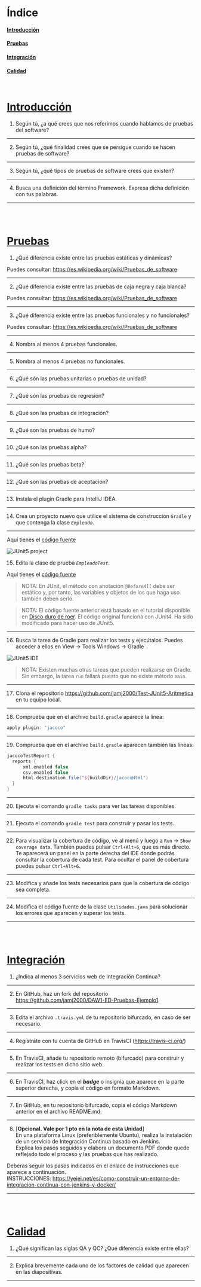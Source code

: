 # Índice

#### [Introducción](#introduccion)
#### [Pruebas](#pruebas)
#### [Integración](#integracion)
#### [Calidad](#calidad)



<pre>
</pre>


<pre>
</pre>


# [Introducción](#indice)

1. Según tú, ¿a qué crees que nos referimos cuando hablamos de pruebas del software?
<hr>

2. Según tú, ¿qué finalidad crees que se persigue cuando se hacen pruebas de software?
<hr>

3. Según tú, ¿qué tipos de pruebas de software crees que existen?
<hr>

4. Busca una definición del término Framework. Expresa dicha definición con tus palabras.
<hr>

<pre>


</pre>

# [Pruebas](#indice)

1. ¿Qué diferencia existe entre las pruebas estáticas y dinámicas?

  Puedes consultar: https://es.wikipedia.org/wiki/Pruebas_de_software
<hr>

2. ¿Qué diferencia existe entre las pruebas de caja negra y caja blanca?

  Puedes consultar: https://es.wikipedia.org/wiki/Pruebas_de_software
<hr>

3. ¿Qué diferencia existe entre las pruebas funcionales y no funcionales?

  Puedes consultar: https://es.wikipedia.org/wiki/Pruebas_de_software
<hr>

4. Nombra al menos 4 pruebas funcionales.
<hr>

5. Nombra al menos 4 pruebas no funcionales.
<hr>

6. ¿Qué són las pruebas unitarias o pruebas de unidad?
<hr>

7. ¿Qué són las pruebas de regresión?
<hr>

8. ¿Qué son las pruebas de integración?
<hr>

9. ¿Qué son las pruebas de humo?
<hr>

10. ¿Qué son las pruebas alpha?
<hr>

11. ¿Qué son las pruebas beta?
<hr>

12. ¿Qué son las pruebas de aceptación?
<hr>

13. Instala el plugin Gradle para IntelliJ IDEA.
<hr>

14. Crea un proyecto nuevo que utilice el sistema de construcción `Gradle` y  que contenga la clase _`Empleado`_. 
<hr>

  Aquí tienes el [código fuente](https://github.com/jamj2000/Test-JUnit5-Empleado/blob/main/src/main/java/org/example/Empleado.java)

![JUnit5 project](assets/test-junit5.png)


15. Edita la clase de prueba _`EmpleadoTest`_. 

  Aquí tienes el [código fuente](https://github.com/jamj2000/Test-JUnit5-Empleado/blob/main/src/test/java/org/example/EmpleadoTest.java)

  > NOTA: En JUnit, el método con anotación _`@BeforeAll`_ debe ser estático y, por tanto, las variables y objetos de los que haga uso también deben serlo.

  > NOTA: El código fuente anterior está basado en el tutorial disponible en [Disco duro de roer](https://www.discoduroderoer.es/como-hacer-una-aplicacion-de-prueba-con-junit). El código original funciona con JUnit4. Ha sido modificado para hacer uso de JUnit5. 

<hr>

16. Busca la tarea de Gradle para realizar los tests y ejecútalos. Puedes acceder a ellos en View -> Tools Windows -> Gradle
 
![JUnit5 IDE](assets/test-junit5-ide.png)

  > NOTA: Existen muchas otras tareas que pueden realizarse en Gradle. Sin embargo, la tarea `run` fallará puesto que no existe método `main`.
<hr>

17. Clona el repositorio https://github.com/jamj2000/Test-JUnit5-Aritmetica en tu equipo local.
<hr>
 
18. Comprueba que en el archivo `build.gradle`  aparece la línea:

  ```gradle
  apply plugin: "jacoco"
  ```
<hr>

19. Comprueba que en el archivo `build.gradle`  aparecen también las líneas:

  ```gradle
  jacocoTestReport {
    reports {
        xml.enabled false
        csv.enabled false
        html.destination file("${buildDir}/jacocoHtml")
    }
  }
  ```
<hr>

20. Ejecuta el comando `gradle tasks` para ver las tareas disponibles.
<hr>

21. Ejecuta el comando `gradle test` para construir y pasar los tests.
<hr>

22. Para visualizar la cobertura de código, ve al menú y luego a `Run` -> `Show coverage data`. También puedes pulsar `Ctrl+Alt+6`, que es más directo.
    Te aparecerá un panel en la parte derecha del IDE donde podrás consultar la cobertura de cada test.
    Para ocultar el panel de cobertura puedes pulsar `Ctrl+Alt+6`.
<hr>

23. Modifica y añade los tests necesarios para que la cobertura de código sea completa.
<hr>

24. Modifica el código fuente de la clase `Utilidades.java` para solucionar los errores que aparecen y superar los tests.
<hr>


<pre>


</pre>

# [Integración](#indice)


1. ¿Indica al menos 3 servicios web de Integración Continua?
<hr>

2. En GitHub, haz un fork del repositorio https://github.com/jamj2000/DAW1-ED-Pruebas-Ejemplo1.
<hr>

3. Edita el archivo `.travis.yml` de tu repositorio bifurcado, en caso de ser necesario.
<hr>

4. Regístrate con tu cuenta de GitHub en TravisCI (https://travis-ci.org/)
<hr>

5. En TravisCI, añade tu repositorio remoto (bifurcado) para construir y realizar los tests en dicho sitio web. 
<hr>

6. En TravisCI, haz click en el ___badge___ o insignia que aparece en la parte superior derecha, y copia el código en formato Markdown.
<hr>

7. En GitHub, en tu repositorio bifurcado, copia el código Markdown anterior en el archivo README.md.
<hr>

8. [__Opcional. Vale por 1 pto en la nota de esta Unidad__]  
  En una plataforma Linux (preferiblemente Ubuntu), realiza la instalación de un servicio de Integración Continua basado en Jenkins.   
  Explica los pasos seguidos y elabora un documento PDF donde quede reflejado todo el proceso y las pruebas que has realizado.

  Deberas seguir los pasos indicados en el enlace de instrucciones que aparece a continuación.  
  INSTRUCCIONES: https://yeiei.net/es/como-construir-un-entorno-de-integracion-continua-con-jenkins-y-docker/
<hr>



<pre>


</pre>


# [Calidad](#indice)


1. ¿Qué significan las siglas QA y QC? ¿Qué diferencia existe entre ellas?
<hr>

2. Explica brevemente cada uno de los factores de calidad que aparecen en las diapositivas.
<hr>


<pre>


</pre>
